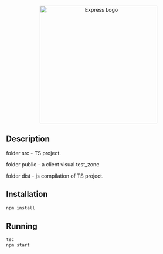 <p align="center">
  <a href="https://expressjs.com/" target="blank"><img src="http://wanago.io/express.png" width="320" alt="Express Logo" /></a>
</p>

## Description

folder src - TS project.

folder public - a client visual test_zone

folder dist - js compilation of TS project.


## Installation

```bash
npm install
```

## Running

```bash
tsc
npm start
```

